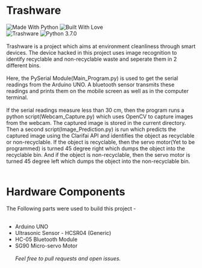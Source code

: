 # Trashware 
![Made With Python](https://forthebadge.com/images/badges/made-with-python.svg) ![Built With Love](https://forthebadge.com/images/badges/built-with-love.svg)<br>
![Trashware](https://img.shields.io/badge/Trashware--blue.svg) ![Python 3.7.0](https://img.shields.io/badge/Python-3.7.0-brightgreen.svg)<br><br>
Trashware is a project which aims at environment cleanliness through smart devices. The device hacked in this project uses image recognition to identify recyclable and non-recyclable waste and seperate them in 2 different bins. <br><br>
Here, the PySerial Module(Main_Program.py) is used to get the serial readings from the Arduino UNO. A bluetooth sensor transmits these readings and prints them on the mobile screen as well as in the computer terminal. <br><br>
If the serial readings measure less than 30 cm, then the program runs a python script(Webcam_Capture.py) which uses OpenCV to capture images from the webcam. The captured image is stored in the current directory. Then a second script(Image_Prediction.py) is run which predicts the captured image using the Clarifai API and identifies the object as recyclable or non-recyclable. If the object is recyclable, then the servo motor(Yet to be programmed) is turned 45 degree right which dumps the object into the recyclable bin. And if the object is non-recyclable, then the servo motor is turned 45 degree left which dumps the object into the non-recyclable bin. <br><br>
# Hardware Components 
The Following parts were used to build this project -<br><br>
*   Arduino UNO
*   Ultrasonic Sensor - HCSR04 (Generic)
*   HC-05 Bluetooth Module
*   SG90 Micro-servo Motor<br><br>
<em>Feel free to pull requests and open issues.</em>
